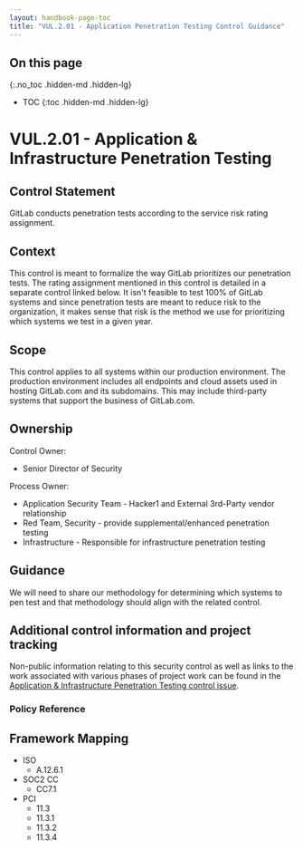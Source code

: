 ```yaml
---
layout: handbook-page-toc
title: "VUL.2.01 - Application Penetration Testing Control Guidance"
---
```


## On this page
{:.no_toc .hidden-md .hidden-lg}

- TOC
{:toc .hidden-md .hidden-lg}

# VUL.2.01 - Application & Infrastructure Penetration Testing

## Control Statement

GitLab conducts penetration tests according to the service risk rating assignment.

## Context

This control is meant to formalize the way GitLab prioritizes our penetration tests. The rating assignment mentioned in this control is detailed in a separate control linked below. It isn't feasible to test 100% of GitLab systems and since penetration tests are meant to reduce risk to the organization, it makes sense that risk is the method we use for prioritizing which systems we test in a given year.

## Scope

This control applies to all systems within our production environment. The production environment includes all endpoints and cloud assets used in hosting GitLab.com and its subdomains. This may include third-party systems that support the business of GitLab.com.


## Ownership

Control Owner:

* Senior Director of Security

Process Owner:

* Application Security Team - Hacker1 and External 3rd-Party vendor relationship
* Red Team, Security - provide supplemental/enhanced penetration testing
* Infrastructure - Responsible for infrastructure penetration testing

## Guidance

We will need to share our methodology for determining which systems to pen test and that methodology should align with the related control.

## Additional control information and project tracking

Non-public information relating to this security control as well as links to the work associated with various phases of project work can be found in the [Application & Infrastructure Penetration Testing control issue](https://gitlab.com/gitlab-com/gl-security/compliance/compliance/issues/939).

### Policy Reference

## Framework Mapping

* ISO
  * A.12.6.1
* SOC2 CC
  * CC7.1
* PCI
  * 11.3
  * 11.3.1
  * 11.3.2
  * 11.3.4
